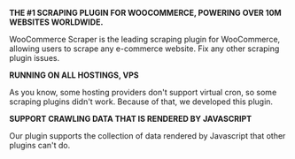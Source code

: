 **THE #1 SCRAPING PLUGIN FOR WOOCOMMERCE, POWERING OVER 10M WEBSITES WORLDWIDE.**

WooCommerce Scraper is the leading scraping plugin for WooCommerce, allowing users to scrape any e-commerce website. Fix any other scraping plugin issues.

**RUNNING ON ALL HOSTINGS, VPS**

As you know, some hosting providers don't support virtual cron, so some scraping plugins didn't work. Because of that, we developed this plugin.

**SUPPORT CRAWLING DATA THAT IS RENDERED BY JAVASCRIPT**

Our plugin supports the collection of data rendered by Javascript that other plugins can't do.